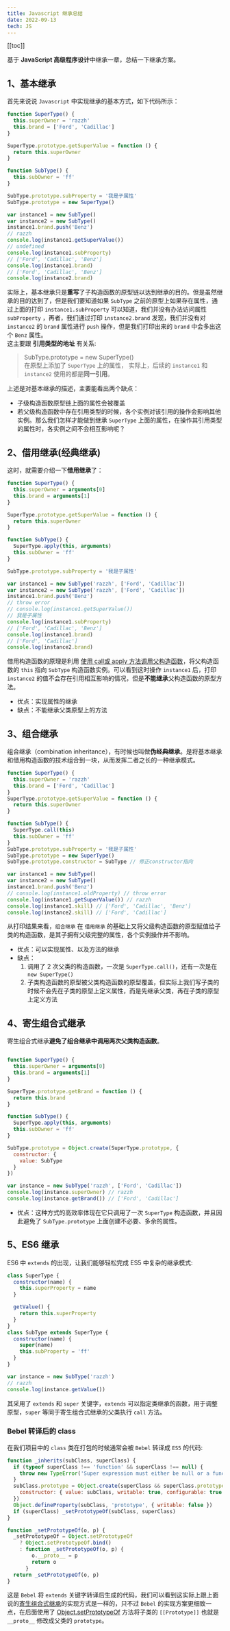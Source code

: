 ```yaml
---
title: Javascript 继承总结
date: 2022-09-13
tech: JS
---
```


[[toc]]

基于 **JavaScript 高级程序设计**中继承一章，总结一下继承方案。

## 1、基本继承

首先来说说 `Javascript` 中实现继承的基本方式，如下代码所示：

```javascript {13}
function SuperType() {
  this.superOwner = 'razzh'
  this.brand = ['Ford', 'Cadillac']
}

SuperType.prototype.getSuperValue = function () {
  return this.superOwner
}

function SubType() {
  this.subOwner = 'ff'
}

SubType.prototype.subProperty = '我是子属性'
SubType.prototype = new SuperType()

var instance1 = new SubType()
var instance2 = new SubType()
instance1.brand.push('Benz')
// razzh
console.log(instance1.getSuperValue())
// undefined
console.log(instance1.subProperty)
// ['Ford', 'Cadillac', 'Benz']
console.log(instance1.brand)
// ['Ford', 'Cadillac', 'Benz']
console.log(instance2.brand)
```

实际上，基本继承只是**重写**了子构造函数的原型链以达到继承的目的。但是虽然继承的目的达到了，但是我们要知道如果 `SubType` 之前的原型上如果存在属性，通过上面的打印 `instance1.subProperty` 可以知道，我们并没有办法访问属性 `subProperty` ，再者，我们通过打印 `instance2.brand` 发现，我们并没有对 `instance2` 的 `brand` 属性进行 `push` 操作，但是我们打印出来的 `brand` 中会多出这个 `Benz` 属性。  
这主要跟 **引用类型的地址** 有关系:

> SubType.prototype = new SuperType()  
> 在原型上添加了 `SuperType` 上的属性， 实际上，后续的 `instance1` 和 `instance2` 使用的都是**同一引用**。

上述是对基本继承的描述，主要能看出两个缺点：

- 子级构造函数原型链上面的属性会被覆盖
- 若父级构造函数中存在引用类型的时候，各个实例对该引用的操作会影响其他实例。那么我们怎样才能做到继承 `SuperType` 上面的属性，在操作其引用类型的属性时，各实例之间不会相互影响呢？

## 2、借用继承(经典继承)

这时，就需要介绍一下**借用继承**了：

```javascript {18}
function SuperType() {
  this.superOwner = arguments[0]
  this.brand = arguments[1]
}

SuperType.prototype.getSuperValue = function () {
  return this.superOwner
}

function SubType() {
  SuperType.apply(this, arguments)
  this.subOwner = 'ff'
}

SubType.prototype.subProperty = '我是子属性'

var instance1 = new SubType('razzh', ['Ford', 'Cadillac'])
var instance2 = new SubType('razzh', ['Ford', 'Cadillac'])
instance1.brand.push('Benz')
// throw error
// console.log(instance1.getSuperValue())
// 我是子属性
console.log(instance1.subProperty)
// ['Ford', 'Cadillac', 'Benz']
console.log(instance1.brand)
// ['Ford', 'Cadillac']
console.log(instance2.brand)
```

借用构造函数的原理是利用 [使用 call或 apply 方法调用父构造函数](https://developer.mozilla.org/zh-CN/docs/Web/JavaScript/Reference/Global_Objects/Function/call#%E7%A4%BA%E4%BE%8B)，将父构造函数的 `this` 指向 `SubType` 构造函数实例。可以看到这时操作 `instance1` 后，打印 `instance2` 的值不会存在引用相互影响的情况，但是**不能继承**父构造函数的原型方法。

- 优点：实现属性的继承
- 缺点：不能继承父类原型上的方法

## 3、组合继承

组合继承（combination inheritance），有时候也叫做**伪经典继承**。是将基本继承和借用构造函数的技术组合到一块，从而发挥二者之长的一种继承模式。

```javascript
function SuperType() {
  this.superOwner = 'razzh'
  this.brand = ['Ford', 'Cadillac']
}
SuperType.prototype.getSuperValue = function () {
  return this.superOwner
}

function SubType() {
  SuperType.call(this)
  this.subOwner = 'ff'
}
SubType.prototype.subProperty = '我是子属性'
SubType.prototype = new SuperType()
SubType.prototype.constructor = SubType // 修正constructor指向

var instance1 = new SubType()
var instance2 = new SubType()
instance1.brand.push('Benz')
// console.log(instance1.oldProperty) // throw error
console.log(instance1.getSuperValue()) // razzh
console.log(instance1.skill) // ['Ford', 'Cadillac', 'Benz']
console.log(instance2.skill) // ['Ford', 'Cadillac']
```

从打印结果来看，`组合继承` 在 `借用继承` 的基础上又将父级构造函数的原型赋值给子类的构造函数，是其子拥有父级完整的属性，各个实例操作并不影响。

- 优点：可以实现属性、以及方法的继承
- 缺点：
  1. 调用了 2 次父类的构造函数，一次是 `SuperType.call()`，还有一次是在 `new SuperType()`
  2. 子类构造函数的原型被父类构造函数的原型覆盖，但实际上我们写子类的时候不会先在子类的原型上定义属性，而是先继承父类，再在子类的原型上定义方法

## 4、寄生组合式继承

寄生组合式继承**避免了组合继承中调用两次父类构造函数**。

```javascript

function SuperType() {
  this.superOwner = arguments[0]
  this.brand = arguments[1]
}

SuperType.prototype.getBrand = function () {
  return this.brand
}

function SubType() {
  SuperType.apply(this, arguments)
  this.subOwner = 'ff'
}

SubType.prototype = Object.create(SuperType.prototype, {
  constructor: {
    value: SubType
  }
})

var instance = new SubType('razzh', ['Ford', 'Cadillac'])
console.log(instance.superOwner) // razzh
console.log(instance.getBrand()) // ['Ford', 'Cadillac']
```

- 优点：这种方式的高效率体现在它只调用了一次 `SuperType` 构造函数，并且因此避免了 `SubType.prototype` 上面创建不必要、多余的属性。

## 5、ES6 继承

ES6 中 `extends` 的出现，让我们能够轻松完成 ES5 中复杂的继承模式:

```javascript
class SuperType {
  constructor(name) {
    this.superProperty = name
  }

  getValue() {
    return this.superProperty
  }
}
class SubType extends SuperType {
  constructor(name) {
    super(name)
    this.subProperty = 'ff'
  }
}

var instance = new SubType('razzh')
// razzh
console.log(instance.getValue())
```

其采用了 `extends` 和 `super` 关键字，`extends` 可以指定类继承的函数，用于调整原型，`super` 等同于寄生组合式继承的父类执行 `call` 方法。

### Bebel 转译后的 class
在我们项目中的 `class` 类在打包的时候通常会被 `Bebel` 转译成 `ES5` 的代码:
```js
function _inherits(subClass, superClass) {
  if (typeof superClass !== 'function' && superClass !== null) {
    throw new TypeError('Super expression must either be null or a function')
  }
  subClass.prototype = Object.create(superClass && superClass.prototype, {
    constructor: { value: subClass, writable: true, configurable: true },
  })
  Object.defineProperty(subClass, 'prototype', { writable: false })
  if (superClass) _setPrototypeOf(subClass, superClass)
}

function _setPrototypeOf(o, p) {
  _setPrototypeOf = Object.setPrototypeOf
    ? Object.setPrototypeOf.bind()
    : function _setPrototypeOf(o, p) {
        o.__proto__ = p
        return o
      }
  return _setPrototypeOf(o, p)
}
```
这是 `Bebel` 将 `extends` 关键字转译后生成的代码，我们可以看到这实际上跟上面说的[寄生组合式继承](https://kanmalu.com/blog/extends/#_4%E3%80%81%E5%AF%84%E7%94%9F%E7%BB%84%E5%90%88%E5%BC%8F%E7%BB%A7%E6%89%BF)的实现方式是一样的，只不过 `Bebel` 的实现方案更细致一点，在后面使用了 [Object.setPrototypeOf](https://developer.mozilla.org/en-US/docs/Web/JavaScript/Reference/Global_Objects/Object/setPrototypeOf) 方法将子类的 `[[Prototype]]` 也就是 `__proto__` 修改成父类的 `prototype`。